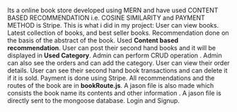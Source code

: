 Its a online book store developed using MERN and have used CONTENT BASED RECOMMENDATION i.e. COSINE SIMILARITY and PAYMENT METHOD is Stripe.
This is what i did in my project:
User can view books.
Latest collection of books, and best seller books.
Recommendation done on the basis of the abstract of the book.
Used **Content based recommendation**.
User can post their second hand books and it will be displayed in **Used Category**.
Admin can perform CRUD operation .
Admin can also see the orders and can add the category.
User can view their order details.
User can see their second hand book transactions and can delete it if it is sold.
Payment is done using Stripe.
All recommendations and the routes of the book are in **bookRoute.js**.
A jason file is also made which consists the book name its contents and other information . A jason file is directly sent to the mongoose database.
Login and  Signup.



